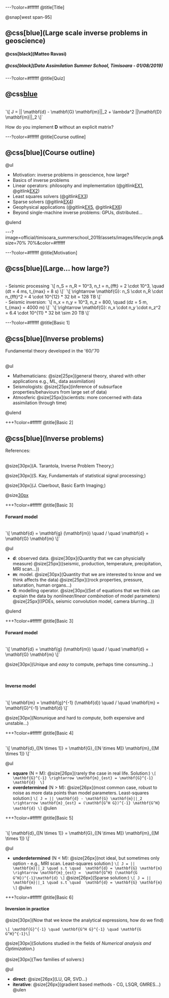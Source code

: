 ---?color=#ffffff
@title[Title]

@snap[west span-95]
## @css[blue](Large scale inverse problems in geoscience)
#### @css[black](Matteo Ravasi)
##### @css[black](Data Assimilation Summer School, Timisoara - 01/08/2019)

---?color=#ffffff
@title[Quiz]
## @css[blue](Quiz)
<br>
`\[
J = || \mathbf{d} - \mathbf{G} \mathbf{m}||_2 + \lambda^2 ||\mathbf{D} \mathbf{m}||_2
\]`

How do you implement **D** without an explicit matrix?


---?color=#ffffff
@title[Course outline]
## @css[blue](Course outline)

@ul

- Motivation: inverse problems in geoscience, how large?
- Basics of inverse problems
- Linear operators: philosophy and implementation (@gitlink[EX1](official/timisoara_summerschool_2019/quiz_solution.ipynb), @gitlink[EX2](official/timisoara_summerschool_2019/blurring.ipynb))
- Least squares solvers (@gitlink[EX3](official/timisoara_summerschool_2019/blurring.ipynb))
- Sparse solvers (@gitlink[EX4](official/timisoara_summerschool_2019/blurring.ipynb))
- Geophysical applications (@gitlink[EX5](developement/WaveEquationProcessing_new_and_comparison.ipynb), @gitlink[EX6](developement/SeismicInversion-Volve.ipynb))
- Beyond single-machine inverse problems: GPUs, distributed...

@ulend


---?image=official/timisoara_summerschool_2019/assets/images/lifecycle.png&size=70% 70%&color=#ffffff

---?color=#ffffff
@title[Motivation]
## @css[blue](Large... how large?)
<br>
- Seismic processing
`\[ n_S = n_R = 10^3, n_t = n_{fft} = 2 \cdot 10^3, \quad (dt = 4 ms, t_{max} = 8 s)
\]`
`\[ \rightarrow \mathbf{G}: n_S \cdot n_R \cdot n_{fft}^2 = 4 \cdot 10^{12} * 32 bit = 128 TB
\]`
<br>
- Seismic inversion:
`\[ n_x = n_y = 10^3, n_z = 800, \quad (dz = 5 m, t_{max} = 4000 m)
\]`
`\[ \rightarrow \mathbf{G}: n_x \cdot n_y \cdot n_z^2 = 6.4 \cdot 10^{11} * 32 bit \sim 20 TB
\]`

---?color=#ffffff
@title[Basic 1]
## @css[blue](Inverse problems)
Fundamental theory developed in the '60/'70

<br>
@ul

- Mathematicians: @size[25px](general theory, shared with other applications e.g., ML, data assimilation)
- Seismologists: @size[25px](inference of subsurface properties/behaviours from large set of data)
- Atmosferic @size[25px](scientists: more concerned with data assimilation through time)

@ulend

+++?color=#ffffff
@title[Basic 2]
## @css[blue](Inverse problems)
References:
<br><br>

@size[30px](A. Tarantola, Inverse Problem Theory;)

@size[30px](S. Kay, Fundamentals of statistical signal processing;)

@size[30px](J. Claerbout, Basic Earth Imaging;)

@size[30px](...)


+++?color=#ffffff
@title[Basic 3]

#### Forward model
<br>
`\[ \mathbf{d} = \mathbf{g} (\mathbf{m}) \quad / \quad \mathbf{d} = \mathbf{G} \mathbf{m}
\]`

@ul

- **d**: observed data. @size[30px](Quantity that we can physicially measure) @size[25px]((seismic, production, temperature, precipitation, MRI scan...))
- **m**: model. @size[30px](Quantity that we are interested to know and we think affects the data) @size[25px]((rock properties, pressure, saturation, human organs...)
- **G**: modelling operator. @size[30px](Set of equations that we think can explain the data by *nonlinear/linear combination* of model parameters) @size[25px]((PDEs, seismic convolution model, camera blurring...))

@ulend


+++?color=#ffffff
@title[Basic 3]

#### Forward model
<br>
`\[ \mathbf{d} = \mathbf{g} (\mathbf{m}) \quad / \quad \mathbf{d} = \mathbf{G} \mathbf{m}
\]`

@size[30px](Unique and *easy* to compute, perhaps time consuming...)

<br>

#### Inverse model
<br>
`\[ \mathbf{m} = \mathbf{g}^{-1} (\mathbf{d}) \quad / \quad \mathbf{m} = \mathbf{G}^{-1} \mathbf{d}
\]`

@size[30px](Nonunique and hard to *compute*, both expensive and unstable...)


+++?color=#ffffff
@title[Basic 4]

<br>
`\[ \mathbf{d}_{[N \times 1]} = \mathbf{G}_{[N \times M]} \mathbf{m}_{[M \times 1]}
\]`
<br>

@ul

- **square** (N = M): @size[26px](rarely the case in real life. Solution:) `\[ \mathbf{G}^{-1} \rightarrow \mathbf{m}_{est} = \mathbf{G}^{-1} \mathbf{d}  \]`
- **overdetermined** (N &#62; M): @size[26px](most common case, robust to noise as more data points than model parameters. Least-squares solution:) `\[ J = || \mathbf{d} - \mathbf{G} \mathbf{m}||_2 \rightarrow \mathbf{m}_{est} = (\mathbf{G^H G})^{-1} \mathbf{G^H} \mathbf{d} \]`
@ulen

+++?color=#ffffff
@title[Basic 5]

<br>
`\[ \mathbf{d}_{[N \times 1]} = \mathbf{G}_{[N \times M]} \mathbf{m}_{[M \times 1]}
\]`
<br>

@ul

- **underdetermined** (N &#60; M): @size[26px](not ideal, but sometimes only option - e.g., MRI scan. Least-squares solution:) `\[ J = || \mathbf{m}||_2 \quad s.t \quad  \mathbf{d} = \mathbf{G} \mathbf{m} \rightarrow \mathbf{m}_{est} =  \mathbf{G^H} (\mathbf{G G^H})^{-1}\mathbf{d} \]` @size[26px](Sparse solution:) `\[ J = || \mathbf{m}||_1 \quad s.t \quad  \mathbf{d} = \mathbf{G} \mathbf{m} \]`
@ulen

+++?color=#ffffff
@title[Basic 6]

#### Inversion in practice

@size[30px](Now that we know the analytical expressions, how do we find)

`\[ \mathbf{G}^{-1} \quad \mathbf{G^H G}^{-1} \quad \mathbf{G G^H}^{-1}\]`

@size[30px](Solutions studied in the fields of *Numerical analysis and Optimization*.)
<br><br>
@size[30px](Two families of solvers:)

@ul
- **direct**: @size[26px](LU, QR, SVD...)
- **iterative**: @size[26px](gradient based methods - CG, LSQR, GMRES...)
@ulen
